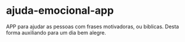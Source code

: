 # ajuda-emocional-app
 APP para ajudar as pessoas com frases motivadoras, ou biblicas. Desta forma auxiliando para um dia bem alegre.
